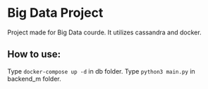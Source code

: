 # Big Data Project

Project made for Big Data courde. It utilizes cassandra and docker.

## How to use:

Type `docker-compose up -d` in db folder.
Type `python3 main.py` in backend_m folder.
